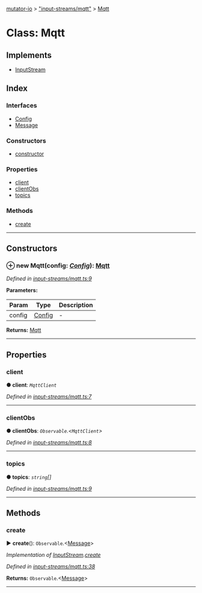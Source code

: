 [mutator-io](../README.md) > ["input-streams/mqtt"](../modules/_input_streams_mqtt_.md) > [Mqtt](../classes/_input_streams_mqtt_.mqtt.md)



# Class: Mqtt

## Implements

* [InputStream](../interfaces/_input_streams_index_.inputstream.md)

## Index

### Interfaces

* [Config](../interfaces/_input_streams_mqtt_.mqtt.config.md)
* [Message](../interfaces/_input_streams_mqtt_.mqtt.message.md)


### Constructors

* [constructor](_input_streams_mqtt_.mqtt.md#constructor)


### Properties

* [client](_input_streams_mqtt_.mqtt.md#client)
* [clientObs](_input_streams_mqtt_.mqtt.md#clientobs)
* [topics](_input_streams_mqtt_.mqtt.md#topics)


### Methods

* [create](_input_streams_mqtt_.mqtt.md#create)



---
## Constructors
<a id="constructor"></a>


### ⊕ **new Mqtt**(config: *[Config](../interfaces/_input_streams_mqtt_.mqtt.config.md)*): [Mqtt](_input_streams_mqtt_.mqtt.md)



*Defined in [input-streams/mqtt.ts:9](https://github.com/AnalyticsFire/mutator-io/blob/master/src/input-streams/mqtt.ts#L9)*



**Parameters:**

| Param | Type | Description |
| ------ | ------ | ------ |
| config | [Config](../interfaces/_input_streams_mqtt_.mqtt.config.md)   |  - |





**Returns:** [Mqtt](_input_streams_mqtt_.mqtt.md)

---


## Properties
<a id="client"></a>

###  client

**●  client**:  *`MqttClient`* 

*Defined in [input-streams/mqtt.ts:7](https://github.com/AnalyticsFire/mutator-io/blob/master/src/input-streams/mqtt.ts#L7)*





___

<a id="clientobs"></a>

###  clientObs

**●  clientObs**:  *`Observable`.<`MqttClient`>* 

*Defined in [input-streams/mqtt.ts:8](https://github.com/AnalyticsFire/mutator-io/blob/master/src/input-streams/mqtt.ts#L8)*





___

<a id="topics"></a>

###  topics

**●  topics**:  *`string`[]* 

*Defined in [input-streams/mqtt.ts:9](https://github.com/AnalyticsFire/mutator-io/blob/master/src/input-streams/mqtt.ts#L9)*





___


## Methods
<a id="create"></a>

###  create

► **create**(): `Observable`.<[Message](../interfaces/_input_streams_mqtt_.mqtt.message.md)>




*Implementation of [InputStream](../interfaces/_input_streams_index_.inputstream.md).[create](../interfaces/_input_streams_index_.inputstream.md#create)*

*Defined in [input-streams/mqtt.ts:38](https://github.com/AnalyticsFire/mutator-io/blob/master/src/input-streams/mqtt.ts#L38)*





**Returns:** `Observable`.<[Message](../interfaces/_input_streams_mqtt_.mqtt.message.md)>





___



